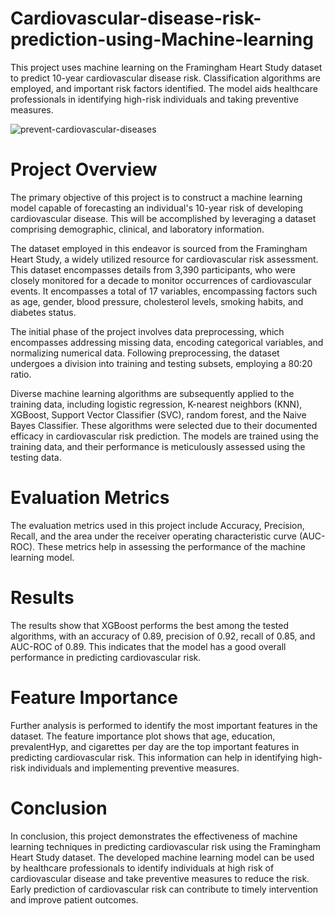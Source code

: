 # Cardiovascular-disease-risk-prediction-using-Machine-learning
This project uses machine learning on the Framingham Heart Study dataset to predict 10-year cardiovascular disease risk. Classification algorithms are employed, and important risk factors identified. The model aids healthcare professionals in identifying high-risk individuals and taking preventive measures.

![prevent-cardiovascular-diseases](https://github.com/AkshayAI007/Cardiovascular-disease-risk-prediction-using-Machine-learning/assets/110448324/0d35916d-b319-41d2-bad9-ba82ca134217)


# Project Overview
The primary objective of this project is to construct a machine learning model capable of forecasting an individual's 10-year risk of developing cardiovascular disease. This will be accomplished by leveraging a dataset comprising demographic, clinical, and laboratory information.

The dataset employed in this endeavor is sourced from the Framingham Heart Study, a widely utilized resource for cardiovascular risk assessment. This dataset encompasses details from 3,390 participants, who were closely monitored for a decade to monitor occurrences of cardiovascular events. It encompasses a total of 17 variables, encompassing factors such as age, gender, blood pressure, cholesterol levels, smoking habits, and diabetes status.

The initial phase of the project involves data preprocessing, which encompasses addressing missing data, encoding categorical variables, and normalizing numerical data. Following preprocessing, the dataset undergoes a division into training and testing subsets, employing a 80:20 ratio.

Diverse machine learning algorithms are subsequently applied to the training data, including logistic regression, K-nearest neighbors (KNN), XGBoost, Support Vector Classifier (SVC), random forest, and the Naive Bayes Classifier. These algorithms were selected due to their documented efficacy in cardiovascular risk prediction. The models are trained using the training data, and their performance is meticulously assessed using the testing data.

# Evaluation Metrics
The evaluation metrics used in this project include Accuracy, Precision, Recall, and the area under the receiver operating characteristic curve (AUC-ROC). These metrics help in assessing the performance of the machine learning model.

# Results
The results show that XGBoost performs the best among the tested algorithms, with an accuracy of 0.89, precision of 0.92, recall of 0.85, and AUC-ROC of 0.89. This indicates that the model has a good overall performance in predicting cardiovascular risk.

# Feature Importance
Further analysis is performed to identify the most important features in the dataset. The feature importance plot shows that age, education, prevalentHyp, and cigarettes per day are the top important features in predicting cardiovascular risk. This information can help in identifying high-risk individuals and implementing preventive measures.

# Conclusion
In conclusion, this project demonstrates the effectiveness of machine learning techniques in predicting cardiovascular risk using the Framingham Heart Study dataset. The developed machine learning model can be used by healthcare professionals to identify individuals at high risk of cardiovascular disease and take preventive measures to reduce the risk. Early prediction of cardiovascular risk can contribute to timely intervention and improve patient outcomes.



